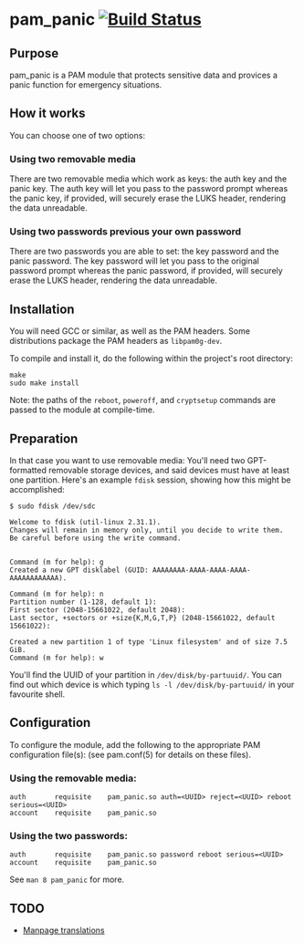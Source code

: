 # pam\_panic [![Build Status](https://travis-ci.org/Bandie/pam_panic.svg?branch=master)](https://travis-ci.org/Bandie/pam_panic)


## Purpose
pam\_panic is a PAM module that protects sensitive data and provices a panic function for emergency situations.


## How it works
You can choose one of two options:

### Using two removable media
There are two removable media which work as keys: the auth key and the panic key. The auth key will let you pass to the password prompt whereas the panic key, if provided, will securely erase the LUKS header, rendering the data unreadable.

### Using two passwords previous your own password
There are two passwords you are able to set: the key password and the panic password. The key password will let you pass to the original password prompt whereas the panic password, if provided, will securely erase the LUKS header, rendering the data unreadable.



## Installation
You will need GCC or similar, as well as the PAM headers. Some distributions package the PAM headers as `libpam0g-dev`.

To compile and install it, do the following within the project's root directory:

```
make
sudo make install
```

Note: the paths of the `reboot`, `poweroff`, and `cryptsetup` commands are passed to the module at compile-time.

## Preparation
In that case you want to use removable media:
You'll need two GPT-formatted removable storage devices, and said devices must have at least one partition. Here's an example `fdisk` session, showing how this might be accomplished:

```
$ sudo fdisk /dev/sdc

Welcome to fdisk (util-linux 2.31.1).
Changes will remain in memory only, until you decide to write them.
Be careful before using the write command.


Command (m for help): g
Created a new GPT disklabel (GUID: AAAAAAAA-AAAA-AAAA-AAAA-AAAAAAAAAAAA).

Command (m for help): n
Partition number (1-128, default 1): 
First sector (2048-15661022, default 2048): 
Last sector, +sectors or +size{K,M,G,T,P} (2048-15661022, default 15661022): 

Created a new partition 1 of type 'Linux filesystem' and of size 7.5 GiB.
Command (m for help): w
```

You'll find the UUID of your partition in `/dev/disk/by-partuuid/`. You can find out which device is which typing `ls -l /dev/disk/by-partuuid/` in your favourite shell.

## Configuration
To configure the module, add the following to the appropriate PAM configuration file(s): (see pam.conf(5) for details on these files).

### Using the removable media:
```
auth       requisite    pam_panic.so auth=<UUID> reject=<UUID> reboot serious=<UUID>
account    requisite    pam_panic.so
```

### Using the two passwords:
```
auth       requisite    pam_panic.so password reboot serious=<UUID>
account    requisite    pam_panic.so
```



See `man 8 pam_panic` for more.


## TODO
- [Manpage translations](https://github.com/Bandie/pam_panic/issues?q=is%3Aissue+is%3Aopen+label%3Alocalization)
